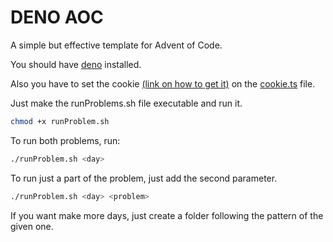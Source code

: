# DENO AOC

A simple but effective template for Advent of Code.

You should have [deno](https://deno.land/#installation) installed.

Also you have to set the cookie
[(link on how to get it)](https://github.com/wimglenn/advent-of-code-wim/issues/1)
on the [cookie.ts](./utils/cookie.ts) file.

Just make the runProblems.sh file executable and run it.

```bash
chmod +x runProblem.sh
```

To run both problems, run:

```bash
./runProblem.sh <day>
```

To run just a part of the problem, just add the second parameter.

```bash
./runProblem.sh <day> <problem>
```

If you want make more days, just create a folder following the pattern of the
given one.
